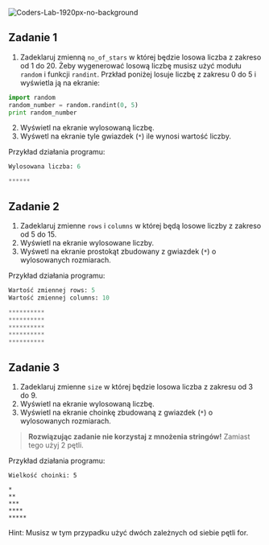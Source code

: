![Coders-Lab-1920px-no-background](https://user-images.githubusercontent.com/30623667/104709394-2cabee80-571f-11eb-9518-ea6a794e558e.png)


## Zadanie 1
1. Zadeklaruj zmienną `no_of_stars` w której będzie losowa liczba z zakreso od 1 do 20. Żeby wygenerować losową liczbę musisz użyć modułu `random` i funkcji `randint`. Przkład poniżej losuje liczbę z zakresu 0 do 5 i wyświetla ją na ekranie:
```python
import random
random_number = random.randint(0, 5)
print random_number
```
2. Wyświetl na ekranie wylosowaną liczbę.
3. Wyśwetl na ekranie tyle gwiazdek (`*`) ile wynosi wartość liczby. 

Przykład działania programu:
```python
Wylosowana liczba: 6

******
```

## Zadanie 2
1. Zadeklaruj zmienne `rows` i `columns` w której będą losowe liczby z zakreso od 5 do 15.
2. Wyświetl na ekranie wylosowane liczby.
3. Wyśwetl na ekranie prostokąt zbudowany z gwiazdek (`*`) o wylosowanych rozmiarach. 

Przykład działania programu:
```python
Wartość zmiennej rows: 5
Wartość zmiennej columns: 10

**********
**********
**********
**********
**********
```


## Zadanie 3
1. Zadeklaruj zmienne `size` w której będzie losowa liczba z zakresu od 3 do 9.
2. Wyświetl na ekranie wylosowaną liczbę.
3. Wyświetl na ekranie choinkę zbudowaną z gwiazdek (`*`) o wylosowanych rozmiarach.
> **Rozwiązując zadanie nie korzystaj z mnożenia stringów!** Zamiast tego użyj 2 pętli.   

Przykład działania programu:
```plaintext
Wielkość choinki: 5

*
**
***
****
*****
```

Hint: 
Musisz w tym przypadku użyć dwóch zależnych od siebie pętli for. 